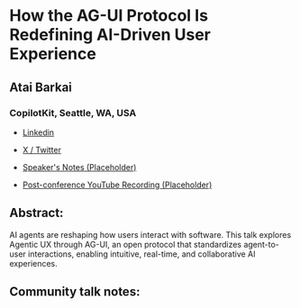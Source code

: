# How the AG-UI Protocol Is Redefining AI-Driven User Experience 

## Atai Barkai
### CopilotKit, Seattle, WA, USA 
- [Linkedin](https://www.linkedin.com/in/atai-barkai/) 

- [X / Twitter](https://x.com/ataiiam) 

- [Speaker's Notes (Placeholder)]()
- [Post-conference YouTube Recording (Placeholder)]()
## Abstract: 

AI agents are reshaping how users interact with software. This talk explores Agentic UX through AG-UI, an open protocol that standardizes agent-to-user interactions, enabling intuitive, real-time, and collaborative AI experiences.
## Community talk notes: 